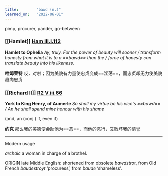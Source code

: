 ```yaml
---
title:        "bawd (n.)"
learned_on:   "2022-06-01"
---
```


pimp, procurer, pander, go-between

### [[Hamlet]] [Ham III.i.112](https://www.shakespeareswords.com/Public/Play.aspx?Act=3&Scene=1&WorkId=2#117186) 

**Hamlet to Ophelia** *Ay, truly. For the power of beauty will sooner	/ transform honesty from what it is to a ==bawd== than the / 
 force of honesty can translate beauty into his likeness.*

**哈姆莱特** 哎，对啦；因为美貌有力量使忠贞变成==淫荡==，而忠贞却无力使美貌趋向忠贞

### [[Richard II]] [R2 V.iii.66](https://www.shakespeareswords.com/Public/Play.aspx?Act=5&Scene=3&WorkId=22#192964) 

**York to King Henry, of Aumerle** *So shall my virtue be his vice's ==bawd== / An he shall spend mine honour with his shame*

(and, an (conj.) if, even if)

**约克** 那么我的美德便会助他为==恶==，而他的恶行，又败坏我的清誉

-----

Modern usage

*archaic* a woman in charge of a brothel. 

ORIGIN late Middle English: shortened from obsolete *bawdstrot*, from Old French *baudestroyt* ‘procuress’, from *baude* ‘shameless’.